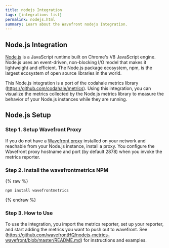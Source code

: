 ```yaml
---
title: nodejs Integration
tags: [integrations list]
permalink: nodejs.html
summary: Learn about the Wavefront nodejs Integration.
---
```

## Node.js Integration

[Node.js](https://nodejs.org) is a JavaScript runtime built on Chrome's V8 JavaScript engine. Node.js uses an event-driven, non-blocking I/O model that makes it lightweight and efficient. The Node.js package ecosystem, npm, is the largest ecosystem of open source libraries in the world.

This Node.js integration is a port of the codahale metrics library (https://github.com/codahale/metrics). Using this integration, you can visualize the metrics collected by the Node.js metrics library to measure the behavior of your Node.js instances while they are running.

## Node.js Setup

### Step 1. Setup Wavefront Proxy

If you do not have a [Wavefront proxy](https://docs.wavefront.com/proxies.html) installed on your network and reachable from your Node.js instance, install a proxy. You configure the Wavefront proxy hostname and port (by default 2878) when you invoke the metrics reporter.

### Step 2. Install the wavefrontmetrics NPM
{% raw %}
```
npm install wavefrontmetrics
```
{% endraw %}

### Step 3. How to Use

To use the integration, you import the metrics reporter, set up your reporter, and start adding the metrics you want to push out to wavefront. See (https://github.com/wavefrontHQ/nodejs-metrics-wavefront/blob/master/README.md) for instructions and examples.
